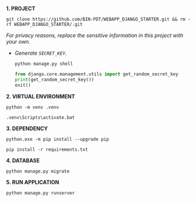 **1. PROJECT**

```
git clone https://github.com/BIN-PDT/WEBAPP_DJANGO_STARTER.git && rm -rf WEBAPP_DJANGO_STARTER/.git
```

_For privacy reasons, replace the sensitive information in this project with your own._

-   _Generate `SECRET_KEY`_.

    ```
    python manage.py shell
    ```

    ```python
    from django.core.management.utils import get_random_secret_key
    print(get_random_secret_key())
    exit()
    ```

**2. VIRTUAL ENVIRONMENT**

```
python -m venv .venv
```

```
.venv\Scripts\activate.bat
```

**3. DEPENDENCY**

```
python.exe -m pip install --upgrade pip
```

```
pip install -r requirements.txt
```

**4. DATABASE**

```
python manage.py migrate
```

**5. RUN APPLICATION**

```
python manage.py runserver
```
